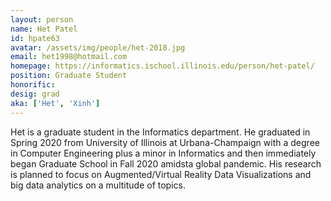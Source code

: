 ```yaml
---
layout: person
name: Het Patel
id: hpate63
avatar: /assets/img/people/het-2018.jpg
email: het1998@hotmail.com
homepage: https://informatics.ischool.illinois.edu/person/het-patel/
position: Graduate Student
honorific: 
desig: grad
aka: ['Het', 'Xinh']
---
```


Het is a graduate student in the Informatics department. He graduated in
Spring 2020 from University of Illinois at Urbana-Champaign with a degree
in Computer Engineering plus a minor in Informatics and then immediately 
began Graduate School in Fall 2020 amidsta global pandemic. 
His research is planned to focus on Augmented/Virtual Reality Data
Visualizations and big data analytics on a multitude of topics.